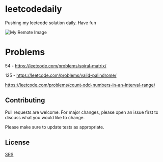 # leetcodedaily
Pushing my leetcode solution daily. Have fun

![My Remote Image](https://assets.leetcode.com/static_assets/public/webpack_bundles/images/logo-dark.e99485d9b.svg)

# Problems

54 - https://leetcode.com/problems/spiral-matrix/

125 - https://leetcode.com/problems/valid-palindrome/

https://leetcode.com/problems/count-odd-numbers-in-an-interval-range/

## Contributing

Pull requests are welcome. For major changes, please open an issue first
to discuss what you would like to change.

Please make sure to update tests as appropriate.

## License

[SRS](https://github.com/sophearyrin-dev/leetcodedaily)